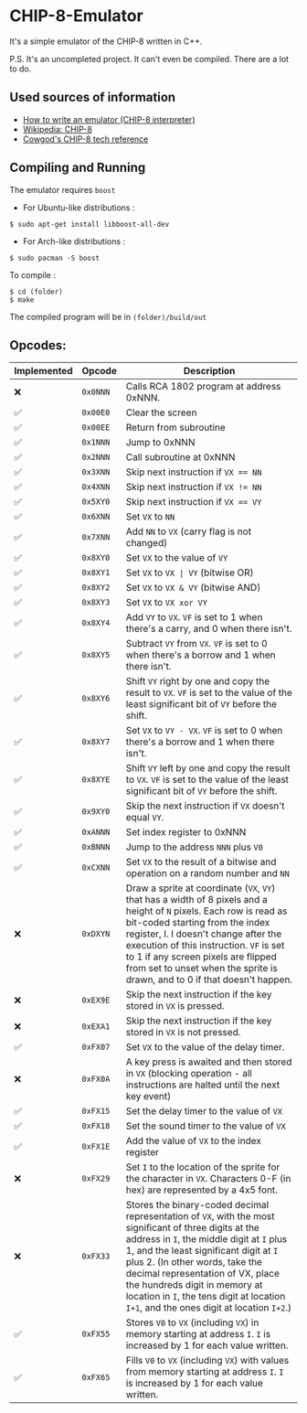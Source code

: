 # CHIP-8-Emulator

It's a simple emulator of the CHIP-8 written in C++.

P.S. It's an uncompleted project. It can't even be compiled. There are a lot to do.

## Used sources of information

* [How to write an emulator (CHIP-8 interpreter)](http://www.multigesture.net/articles/how-to-write-an-emulator-chip-8-interpreter/)
* [Wikipedia: CHIP-8](https://en.wikipedia.org/wiki/CHIP-8)
* [Cowgod's CHIP-8 tech reference](http://devernay.free.fr/hacks/chip8/C8TECH10.HTM)

## Compiling and Running

The emulator requires `boost`

* For Ubuntu-like distributions :
```
$ sudo apt-get install libboost-all-dev
```

* For Arch-like distributions :
```
$ sudo pacman -S boost
```

To compile :
```
$ cd (folder)
$ make
```

The compiled program will be in `(folder)/build/out`

## Opcodes:

| Implemented | Opcode | Description |
| --- | --- | --- |
| ❌ | `0x0NNN` | Calls RCA 1802 program at address 0xNNN. |
| ✅ | `0x00E0` | Clear the screen |
| ✅ | `0x00EE` | Return from subroutine |
| ✅ | `0x1NNN` | Jump to 0xNNN |
| ✅ | `0x2NNN` | Call subroutine at 0xNNN  |
| ✅ | `0x3XNN` | Skip next instruction if `VX == NN` |
| ✅ | `0x4XNN` | Skip next instruction if `VX != NN` |
| ✅ | `0x5XY0` | Skip next instruction if `VX == VY` |
| ✅ | `0x6XNN` | Set `VX` to `NN` |
| ✅ | `0x7XNN` | Add `NN` to `VX` (carry flag is not changed) |
| ✅ | `0x8XY0` | Set `VX` to the value of `VY` |
| ✅ | `0x8XY1` | Set `VX` to `VX \| VY` (bitwise OR) |
| ✅ | `0x8XY2` | Set `VX` to `VX & VY` (bitwise AND)|
| ✅ | `0x8XY3` | Set `VX` to `VX xor VY` |
| ✅ | `0x8XY4` | Add `VY` to `VX`. `VF` is set to 1 when there's a carry, and 0 when there isn't. |
| ✅ | `0x8XY5` | Subtract `VY` from `VX`. `VF` is set to 0 when there's a borrow and 1 when there isn't. |
| ✅ | `0x8XY6` | Shift `VY` right by one and copy the result to `VX`. `VF` is set to the value of the least significant bit of `VY` before the shift. |
| ✅ | `0x8XY7` | Set `VX` to `VY - VX`. `VF` is set to 0 when there's a borrow and 1 when there isn't. |
| ✅ | `0x8XYE` | Shift `VY` left by one and copy the result to `VX`. `VF` is set to the value of the least significant bit of `VY` before the shift. |
| ✅ | `0x9XY0` | Skip the next instruction if `VX` doesn't equal `VY`. |
| ✅ | `0xANNN` | Set index register to 0xNNN |
| ✅ | `0xBNNN` | Jump to the address `NNN` plus `V0` |
| ✅ | `0xCXNN` | Set `VX` to the result of a bitwise and operation on a random number and `NN` |
| ❌ | `0xDXYN` | Draw a sprite at coordinate (`VX`, `VY`) that has a width of 8 pixels and a height of `N` pixels. Each row is read as bit-coded starting from the index register, I. I doesn't change after the execution of this instruction. `VF` is set to 1 if any screen pixels are flipped from set to unset when the sprite is drawn, and to 0 if that doesn't happen. |
| ❌ | `0xEX9E` | Skip the next instruction if the key stored in `VX` is pressed. |
| ❌ | `0xEXA1` | Skip the next instruction if the key stored in `VX` is not pressed. |
| ✅ | `0xFX07` | Set `VX` to the value of the delay timer. |
| ❌ | `0xFX0A` | A key press is awaited and then stored in `VX` (blocking operation - all instructions are halted until the next key event) |
| ✅ | `0xFX15` | Set the delay timer to the value of `VX` |
| ✅ | `0xFX18` | Set the sound timer to the value of `VX` |
| ✅ | `0xFX1E` | Add the value of `VX` to the index register |
| ❌ | `0xFX29` | Set `I` to the location of the sprite for the character in `VX`. Characters 0-F (in hex) are represented by a 4x5 font. |
| ❌ | `0xFX33` | Stores the binary-coded decimal representation of `VX`, with the most significant of three digits at the address in `I`, the middle digit at `I` plus 1, and the least significant digit at `I` plus 2. (In other words, take the decimal representation of VX, place the hundreds digit in memory at location in `I`, the tens digit at location `I+1`, and the ones digit at location `I+2`.) |
| ✅ | `0xFX55` | Stores `V0` to `VX` (including `VX`) in memory starting at address `I`. `I` is increased by 1 for each value written. |
| ✅ | `0xFX65` | Fills `V0` to `VX` (including `VX`) with values from memory starting at address `I`. `I` is increased by 1 for each value written. |